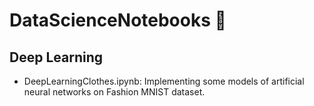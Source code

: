 # DataScienceNotebooks :notebook:

## Deep Learning
* DeepLearningClothes.ipynb: 
  Implementing some models of artificial neural networks on Fashion MNIST dataset.
  
